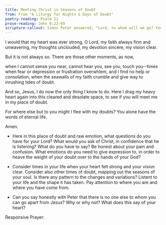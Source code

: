 ```yaml
---
title: Meeting Christ in Seasons of Doubt
from: From "A Liturgy for Nights & Days of Doubt" 
poetry-reading: Psalm 22
prose-reading: John 6:22-69
scripture-callout: Simon Peter answered, "Lord, to whom will we go? You have the words of eternal life we have come to believe and know that you are the holy one of God." - John 6:68-69
---
```


I would that my heart was ever strong, O Lord,
my faith always firm and unwavering,
my thoughts unclouded,
my devotion sincere,
my vision clear.

But it is not always so.
There are those other moments,
as now,

when I cannot sense you near,
cannot hear you, see you, touch you--times
when fear or depression or frustration 
overwhlem,
and I find no help or consolation,
when the seawalls of my faith crumble
and give way to inrushing tides of doubt.

And so, Jesus, I do now the only thing
I know to do.
Here I drag my heavy heart again
into this cleared and desolate space,
to see if you will meet me in my place of doubt.

For where else but to you might I flee 
with my doubts? You alone have the 
words of eternal life.

Amen.


- Here in this place of doubt and raw emotion, what questions do you have for your Lord? What would you ask of Christ, in confidence that he is listening? What do you have to say? Be honest about your pain and confusion. What emotions do you need to give expression to, in order to heave the weight of your doubt over to the hands of your God? 


- Consider times in your life when your heart felt strong and your vision clear. Consider also other times of doubt, mapping out the seasons of your soul. Is there any pattern to the changes and variations? Listent to your life and the shape it has taken. Pay attention to where you are and where you have come from.


- Can you say honestly with Peter that there is no one else to whom you can go apart from Jesus? Why or why not? What does this say of your heart? 


Responsive Prayer: 